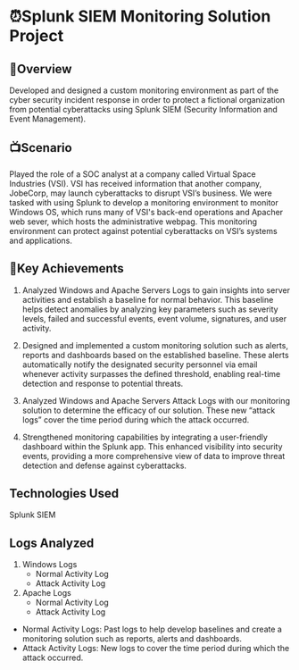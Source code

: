 # ⏰Splunk SIEM Monitoring Solution Project

## 🎯Overview
Developed and designed a custom monitoring environment as part of the cyber security incident response in order to protect a fictional organization from potential cyberattacks using Splunk SIEM (Security Information and Event Management).

## 📺Scenario
Played the role of a SOC analyst at a company called Virtual Space Industries (VSI). VSI has received information that another company, JobeCorp, may launch cyberattacks to disrupt VSI’s business. We were tasked with using Splunk to develop a monitoring environment to monitor Windows OS, which runs many of VSI's back-end operations and Apacher web sever, which hosts the administrative webpag. This monitoring environment can protect against potential cyberattacks on VSI’s systems and applications. 


## 🔑Key Achievements
1. Analyzed Windows and Apache Servers Logs to gain insights into server activities and establish a baseline for normal behavior. This baseline helps detect anomalies by analyzing key parameters such as severity levels, failed and successful events, event volume, signatures, and user activity.

2. Designed and implemented a custom monitoring solution such as alerts, reports and dashboards based on the established baseline. These alerts automatically notify the designated security personnel via email whenever activity surpasses the defined threshold, enabling real-time detection and response to potential threats.

3. Analyzed Windows and Apache Servers Attack Logs with our monitoring solution to determine the efficacy of our solution. These new “attack logs” cover the time period during which the attack occurred. 

4. Strengthened monitoring capabilities by integrating a user-friendly dashboard within the Splunk app. This enhanced visibility into security events, providing a more comprehensive view of data to improve threat detection and defense against cyberattacks.

## Technologies Used
Splunk SIEM

## Logs Analyzed 

1. Windows Logs
   - Normal Activity Log
   - Attack Activity Log
2. Apache Logs
   - Normal Activity Log
   - Attack Activity Log

- Normal Activity Logs: Past logs to help develop baselines and create a monitoring solution such as reports, alerts and dashboards.
- Attack Activity Logs: New logs to cover the time period during which the attack occurred. 






















